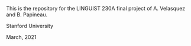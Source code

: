 This is the repository for the LINGUIST 230A final project of A. Velasquez and B. Papineau. 

Stanford University

March, 2021
